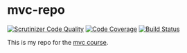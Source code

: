 mvc-repo
==================

[![Scrutinizer Code Quality](https://scrutinizer-ci.com/g/Bruffe/mvc-repo/badges/quality-score.png?b=main)](https://scrutinizer-ci.com/g/Bruffe/mvc-repo/?branch=main)
[![Code Coverage](https://scrutinizer-ci.com/g/Bruffe/mvc-repo/badges/coverage.png?b=main)](https://scrutinizer-ci.com/g/Bruffe/mvc-repo/?branch=main)
[![Build Status](https://scrutinizer-ci.com/g/Bruffe/mvc-repo/badges/build.png?b=main)](https://scrutinizer-ci.com/g/Bruffe/mvc-repo/build-status/main)

This is my repo for the [mvc course](https://dbwebb.se/kurser/mvc-v2).
